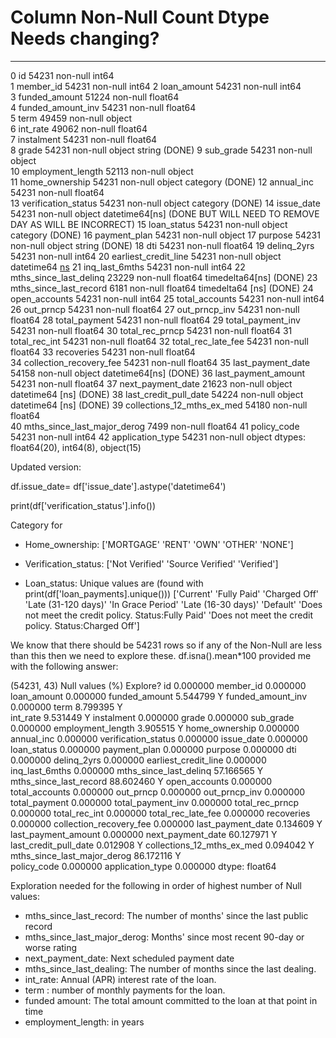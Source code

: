 #   Column                       Non-Null Count  Dtype      Needs changing?     
---  ------                       --------------  -----
 0   id                           54231 non-null  int64             
 1   member_id                    54231 non-null  int64
 2   loan_amount                  54231 non-null  int64         
 3   funded_amount                51224 non-null  float64       
 4   funded_amount_inv            54231 non-null  float64       
 5   term                         49459 non-null  object        
 6   int_rate                     49062 non-null  float64       
 7   instalment                   54231 non-null  float64       
 8   grade                        54231 non-null  object        string (DONE)
 9   sub_grade                    54231 non-null  object     
 10  employment_length            52113 non-null  object        
 11  home_ownership               54231 non-null  object        category (DONE)
 12  annual_inc                   54231 non-null  float64       
 13  verification_status          54231 non-null  object        category (DONE)
 14  issue_date                   54231 non-null  object        datetime64[ns] (DONE BUT WILL NEED TO REMOVE DAY AS WILL BE INCORRECT)
 15  loan_status                  54231 non-null  object        category (DONE)
 16  payment_plan                 54231 non-null  object
 17  purpose                      54231 non-null  object        string (DONE)
 18  dti                          54231 non-null  float64
 19  delinq_2yrs                  54231 non-null  int64
 20  earliest_credit_line         54231 non-null  object      datetime64 [ns](DONE)
 21  inq_last_6mths               54231 non-null  int64
 22  mths_since_last_delinq       23229 non-null  float64     timedelta64[ns] (DONE)
 23  mths_since_last_record       6181 non-null   float64     timedelta64 [ns] (DONE)
 24  open_accounts                54231 non-null  int64
 25  total_accounts               54231 non-null  int64
 26  out_prncp                    54231 non-null  float64
 27  out_prncp_inv                54231 non-null  float64
 28  total_payment                54231 non-null  float64
 29  total_payment_inv            54231 non-null  float64
 30  total_rec_prncp              54231 non-null  float64
 31  total_rec_int                54231 non-null  float64
 32  total_rec_late_fee           54231 non-null  float64
 33  recoveries                   54231 non-null  float64       
 34  collection_recovery_fee      54231 non-null  float64
 35  last_payment_date            54158 non-null  object        datetime64[ns] (DONE)
 36  last_payment_amount          54231 non-null  float64
 37  next_payment_date            21623 non-null  object       datetime64 [ns] (DONE)
 38  last_credit_pull_date        54224 non-null  object       datetime64 [ns] (DONE)
 39  collections_12_mths_ex_med   54180 non-null  float64       
 40  mths_since_last_major_derog  7499 non-null   float64
 41  policy_code                  54231 non-null  int64
 42  application_type             54231 non-null  object
dtypes: float64(20), int64(8), object(15)


Updated version: 



df.issue_date= df['issue_date'].astype('datetime64')

print(df['verification_status'].info())



Category for 

- Home_ownership: 
['MORTGAGE' 'RENT' 'OWN' 'OTHER' 'NONE']

- Verification_status: 
['Not Verified' 'Source Verified' 'Verified']

- Loan_status: Unique values are (found with print(df['loan_payments].unique()))
['Current' 'Fully Paid' 'Charged Off' 'Late (31-120 days)'
 'In Grace Period' 'Late (16-30 days)' 'Default'
 'Does not meet the credit policy. Status:Fully Paid'
 'Does not meet the credit policy. Status:Charged Off']




We know that there should be 54231 rows so if any of the Non-Null are less than this then we need to explore these. df.isna().mean*100 provided me with the following answer: 

(54231, 43)                  Null values (%)        Explore?
id                              0.000000
member_id                       0.000000
loan_amount                     0.000000
funded_amount                   5.544799                Y
funded_amount_inv               0.000000
term                            8.799395                Y    
int_rate                        9.531449                Y
instalment                      0.000000
grade                           0.000000
sub_grade                       0.000000
employment_length               3.905515                Y
home_ownership                  0.000000
annual_inc                      0.000000
verification_status             0.000000
issue_date                      0.000000
loan_status                     0.000000
payment_plan                    0.000000
purpose                         0.000000
dti                             0.000000
delinq_2yrs                     0.000000
earliest_credit_line            0.000000
inq_last_6mths                  0.000000
mths_since_last_delinq         57.166565                Y
mths_since_last_record         88.602460                Y
open_accounts                   0.000000
total_accounts                  0.000000
out_prncp                       0.000000
out_prncp_inv                   0.000000
total_payment                   0.000000
total_payment_inv               0.000000
total_rec_prncp                 0.000000
total_rec_int                   0.000000
total_rec_late_fee              0.000000
recoveries                      0.000000
collection_recovery_fee         0.000000
last_payment_date               0.134609                Y
last_payment_amount             0.000000
next_payment_date              60.127971                Y
last_credit_pull_date           0.012908                Y
collections_12_mths_ex_med      0.094042                Y
mths_since_last_major_derog    86.172116                Y    
policy_code                     0.000000
application_type                0.000000
dtype: float64

Exploration needed for the following in order of highest number of Null values: 
- mths_since_last_record: The number of months' since the last public record
- mths_since_last_major_derog: Months' since most recent 90-day or worse rating
- next_payment_date: Next scheduled payment date
- mths_since_last_dealing: The number of months since the last dealing.
- int_rate: Annual (APR) interest rate of the loan.
- term : number of monthly payments for the loan.
- funded amount:  The total amount committed to the loan at that point in time
- employment_length: in years



